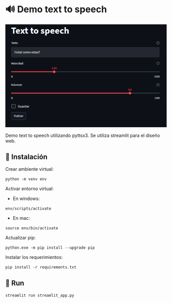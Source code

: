 # :loud_sound: Demo text to speech

![image](img/app.png)

Demo text to speech utilizando pyttsx3. Se utiliza streamlit para el diseño web.

## :floppy_disk: Instalación

Crear ambiente virtual:

```shell
python -m venv env
```

Activar entorno virtual:

- En windows:

```shell
env/scripts/activate
```

- En mac:

```shell
source env/bin/activate
```

Actualizar pip:

```shell
python.exe -m pip install --upgrade pip
```

Instalar los requerimientos:

```shell
pip install -r requirements.txt
```

## :runner: Run

```shell
streamlit run streamlit_app.py
```
